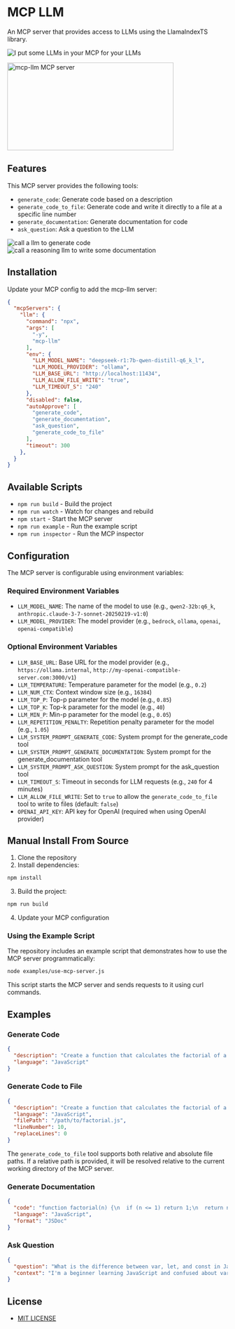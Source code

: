 # MCP LLM

An MCP server that provides access to LLMs using the LlamaIndexTS library.

![I put some LLMs in your MCP for your LLMs](legit.png)

<a href="https://glama.ai/mcp/servers/i1gantlfrs">
  <img width="380" height="200" src="https://glama.ai/mcp/servers/i1gantlfrs/badge" alt="mcp-llm MCP server" />
</a>

## Features

This MCP server provides the following tools:

- `generate_code`: Generate code based on a description
- `generate_code_to_file`: Generate code and write it directly to a file at a specific line number
- `generate_documentation`: Generate documentation for code
- `ask_question`: Ask a question to the LLM

![call a llm to generate code](screenshot1.png)
![call a reasoning llm to write some documentation](screenshot2.png)

## Installation

Update your MCP config to add the mcp-llm server:

```json
{
  "mcpServers": {
    "llm": {
      "command": "npx",
      "args": [
        "-y",
        "mcp-llm"
      ],
      "env": {
        "LLM_MODEL_NAME": "deepseek-r1:7b-qwen-distill-q6_k_l",
        "LLM_MODEL_PROVIDER": "ollama",
        "LLM_BASE_URL": "http://localhost:11434",
        "LLM_ALLOW_FILE_WRITE": "true",
        "LLM_TIMEOUT_S": "240"
      },
      "disabled": false,
      "autoApprove": [
        "generate_code",
        "generate_documentation",
        "ask_question",
        "generate_code_to_file"
      ],
      "timeout": 300
    },
  }
}
```

## Available Scripts

- `npm run build` - Build the project
- `npm run watch` - Watch for changes and rebuild
- `npm start` - Start the MCP server
- `npm run example` - Run the example script
- `npm run inspector` - Run the MCP inspector

## Configuration

The MCP server is configurable using environment variables:

### Required Environment Variables

- `LLM_MODEL_NAME`: The name of the model to use (e.g., `qwen2-32b:q6_k`, `anthropic.claude-3-7-sonnet-20250219-v1:0`)
- `LLM_MODEL_PROVIDER`: The model provider (e.g., `bedrock`, `ollama`, `openai`, `openai-compatible`)

### Optional Environment Variables

- `LLM_BASE_URL`: Base URL for the model provider (e.g., `https://ollama.internal`, `http://my-openai-compatible-server.com:3000/v1`)
- `LLM_TEMPERATURE`: Temperature parameter for the model (e.g., `0.2`)
- `LLM_NUM_CTX`: Context window size (e.g., `16384`)
- `LLM_TOP_P`: Top-p parameter for the model (e.g., `0.85`)
- `LLM_TOP_K`: Top-k parameter for the model (e.g., `40`)
- `LLM_MIN_P`: Min-p parameter for the model (e.g., `0.05`)
- `LLM_REPETITION_PENALTY`: Repetition penalty parameter for the model (e.g., `1.05`)
- `LLM_SYSTEM_PROMPT_GENERATE_CODE`: System prompt for the generate_code tool
- `LLM_SYSTEM_PROMPT_GENERATE_DOCUMENTATION`: System prompt for the generate_documentation tool
- `LLM_SYSTEM_PROMPT_ASK_QUESTION`: System prompt for the ask_question tool
- `LLM_TIMEOUT_S`: Timeout in seconds for LLM requests (e.g., `240` for 4 minutes)
- `LLM_ALLOW_FILE_WRITE`: Set to `true` to allow the `generate_code_to_file` tool to write to files (default: `false`)
- `OPENAI_API_KEY`: API key for OpenAI (required when using OpenAI provider)


## Manual Install From Source

1. Clone the repository
2. Install dependencies:

```bash
npm install
```

3. Build the project:

```bash
npm run build
```

4. Update your MCP configuration

### Using the Example Script

The repository includes an example script that demonstrates how to use the MCP server programmatically:

```bash
node examples/use-mcp-server.js
```

This script starts the MCP server and sends requests to it using curl commands.

## Examples

### Generate Code

```json
{
  "description": "Create a function that calculates the factorial of a number",
  "language": "JavaScript"
}
```

### Generate Code to File

```json
{
  "description": "Create a function that calculates the factorial of a number",
  "language": "JavaScript",
  "filePath": "/path/to/factorial.js",
  "lineNumber": 10,
  "replaceLines": 0
}
```

The `generate_code_to_file` tool supports both relative and absolute file paths. If a relative path is provided, it will be resolved relative to the current working directory of the MCP server.

### Generate Documentation

```json
{
  "code": "function factorial(n) {\n  if (n <= 1) return 1;\n  return n * factorial(n - 1);\n}",
  "language": "JavaScript",
  "format": "JSDoc"
}
```

### Ask Question

```json
{
  "question": "What is the difference between var, let, and const in JavaScript?",
  "context": "I'm a beginner learning JavaScript and confused about variable declarations."
}
```

## License

- [MIT LICENSE](LICENSE)
